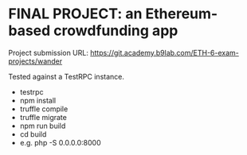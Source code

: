 # FINAL PROJECT: an Ethereum-based crowdfunding app
Project submission URL: https://git.academy.b9lab.com/ETH-6-exam-projects/wander

Tested against a TestRPC instance. 

* testrpc
* npm install
* truffle compile
* truffle migrate
* npm run build
* cd build
* e.g. php -S 0.0.0.0:8000
